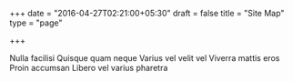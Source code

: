 +++
date = "2016-04-27T02:21:00+05:30"
draft = false
title = "Site Map"
type = "page"

+++

Nulla facilisi
Quisque quam neque
Varius vel velit vel
Viverra mattis eros
Proin accumsan
Libero vel varius pharetra
